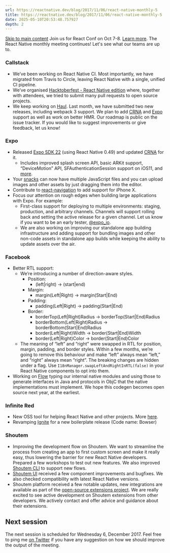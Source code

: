 ```yaml
---
url: https://reactnative.dev/blog/2017/11/06/react-native-monthly-5
title: https://reactnative.dev/blog/2017/11/06/react-native-monthly-5
date: 2025-05-10T20:53:48.757927
depth: 2
---
```


[Skip to main content](https://reactnative.dev/blog/2017/11/06/react-native-monthly-5#__docusaurus_skipToContent_fallback)
Join us for React Conf on Oct 7-8. [Learn more](https://conf.react.dev).
The React Native monthly meeting continues! Let's see what our teams are up to.
### Callstack[​](https://reactnative.dev/blog/2017/11/06/react-native-monthly-5#callstack "Direct link to Callstack")
  * We’ve been working on React Native CI. Most importantly, we have migrated from Travis to Circle, leaving React Native with a single, unified CI pipeline.
  * We’ve organised [Hacktoberfest - React Native edition](https://blog.callstack.io/announcing-hacktoberfest-7313ea5ccf4f) where, together with attendees, we tried to submit many pull requests to open source projects.
  * We keep working on [Haul](https://github.com/callstack/haul). Last month, we have submitted two new releases, including webpack 3 support. We plan to add [CRNA](https://github.com/react-community/create-react-native-app) and [Expo](https://github.com/expo/expo) support as well as work on better HMR. Our roadmap is public on the issue tracker. If you would like to suggest improvements or give feedback, let us know!


### Expo[​](https://reactnative.dev/blog/2017/11/06/react-native-monthly-5#expo "Direct link to Expo")
  * Released [Expo SDK 22](https://blog.expo.io/expo-sdk-v22-0-0-is-now-available-7745bfe97fc6) (using React Native 0.49) and updated [CRNA](https://github.com/react-community/create-react-native-app) for it. 
    * Includes improved splash screen API, basic ARKit support, “DeviceMotion” API, SFAuthenticationSession support on iOS11, and [more](https://blog.expo.io/expo-sdk-v22-0-0-is-now-available-7745bfe97fc6).
  * Your [snacks](https://snack.expo.io) can now have multiple JavaScript files and you can upload images and other assets by just dragging them into the editor.
  * Contribute to [react-navigation](https://github.com/react-community/react-navigation) to add support for iPhone X.
  * Focus our attention on rough edges when building large applications with Expo. For example: 
    * First-class support for deploying to multiple environments: staging, production, and arbitrary channels. Channels will support rolling back and setting the active release for a given channel. Let us know if you want to be an early tester, [@expo_io](https://twitter.com/expo_io).
    * We are also working on improving our standalone app building infrastructure and adding support for bundling images and other non-code assets in standalone app builds while keeping the ability to update assets over the air.


### Facebook[​](https://reactnative.dev/blog/2017/11/06/react-native-monthly-5#facebook "Direct link to Facebook")
  * Better RTL support: 
    * We’re introducing a number of direction-aware styles. 
      * Position: 
        * (left|right) → (start|end)
      * Margin: 
        * margin(Left|Right) → margin(Start|End)
      * Padding: 
        * padding(Left|Right) → padding(Start|End)
      * Border: 
        * borderTop(Left|Right)Radius → borderTop(Start|End)Radius
        * borderBottom(Left|Right)Radius → borderBottom(Start|End)Radius
        * border(Left|Right)Width → border(Start|End)Width
        * border(Left|Right)Color → border(Start|End)Color
    * The meaning of “left” and “right” were swapped in RTL for position, margin, padding, and border styles. Within a few months, we’re going to remove this behaviour and make “left” always mean “left,” and “right” always mean “right”. The breaking changes are hidden under a flag. Use `I18nManager.swapLeftAndRightInRTL(false)` in your React Native components to opt into them.
  * Working on [Flow](https://github.com/facebook/flow) typing our internal native modules and using those to generate interfaces in Java and protocols in ObjC that the native implementations must implement. We hope this codegen becomes open source next year, at the earliest.


### Infinite Red[​](https://reactnative.dev/blog/2017/11/06/react-native-monthly-5#infinite-red "Direct link to Infinite Red")
  * New OSS tool for helping React Native and other projects. More [here](https://shift.infinite.red/solidarity-the-cli-for-developer-sanity-672fa81b98e9).
  * Revamping [Ignite](https://github.com/infinitered/ignite) for a new boilerplate release (Code name: Bowser)


### Shoutem[​](https://reactnative.dev/blog/2017/11/06/react-native-monthly-5#shoutem "Direct link to Shoutem")
  * Improving the development flow on Shoutem. We want to streamline the process from creating an app to first custom screen and make it really easy, thus lowering the barrier for new React Native developers. Prepared a few workshops to test out new features. We also improved [Shoutem CLI](https://github.com/shoutem/cli) to support new flows.
  * [Shoutem UI](https://github.com/shoutem/ui) received a few component improvements and bugfixes. We also checked compatibility with latest React Native versions.
  * Shoutem platform received a few notable updates, new integrations are available as part of the [open-source extensions project](https://github.com/shoutem/extensions). We are really excited to see active development on Shoutem extensions from other developers. We actively contact and offer advice and guidance about their extensions.


## Next session[​](https://reactnative.dev/blog/2017/11/06/react-native-monthly-5#next-session "Direct link to Next session")
The next session is scheduled for Wednesday 6, December 2017. Feel free to ping me [on Twitter](https://twitter.com/TomislavTenodi) if you have any suggestion on how we should improve the output of the meeting.



